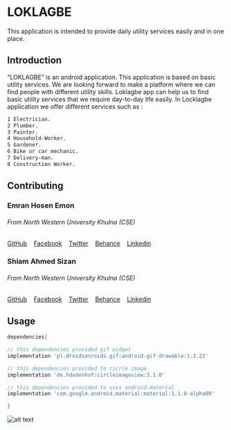 # LOKLAGBE
This application is intended to provide daily utility services easily and in one place.

## Introduction
“LOKLAGBE” is an android application. This application is based on basic utility services. We are looking forward to make a platform where we can find people with different utility skills. Loklagbe app can help us to find basic utility services that we require day-to-day life easily. In Locklagbe application we offer different services such as :

```bash
1 Electrician.
2 Plumber.
3 Painter.
4 Household-Worker.
5 Gardener.
6 Bike or car mechanic.
7 Delivery-man.
8 Construction Worker.
```

## Contributing
### Emran Hosen Emon
###### From North Western University  Khulna (CSE)
[GitHub](https://github.com/emranhosen50) &nbsp;&nbsp; 
[Facebook](https://www.facebook.com/emranhosen500/) &nbsp;&nbsp; 
[Twitter](https://twitter.com/emranhosen50) &nbsp;&nbsp; 
[Behance](https://www.behance.net/emranhosen50) &nbsp;&nbsp; 
[Linkedin](https://www.linkedin.com/in/emranhosen50/) 
### Shiam Ahmed Sizan
###### From North Western University  Khulna (CSE)
[GitHub](https://github.com/emranhosen50) &nbsp;&nbsp; 
[Facebook](https://www.facebook.com/shiamahmed.sizan007) &nbsp;&nbsp; 
[Twitter](https://twitter.com/emranhosen50) &nbsp;&nbsp; 
[Behance](https://www.behance.net/emranhosen50) &nbsp;&nbsp; 
[Linkedin](https://www.linkedin.com/in/emranhosen50/) 

## Usage
```gradle
dependencies{

// this dependencies provided gif widget
implementation 'pl.droidsonroids.gif:android-gif-drawable:1.2.22'

// this dependencies provided to cicrle image.
implementation 'de.hdodenhof:circleimageview:3.1.0'

// this dependencies provided to uses android.material
implementation 'com.google.android.material:material:1.1.0-alpha09'

}
```


![alt text](https://github.com/emranhosen50/LOKLAGBE/blob/emranhosen50/app/src/main/res/drawable-v24/loklagbe.gif)